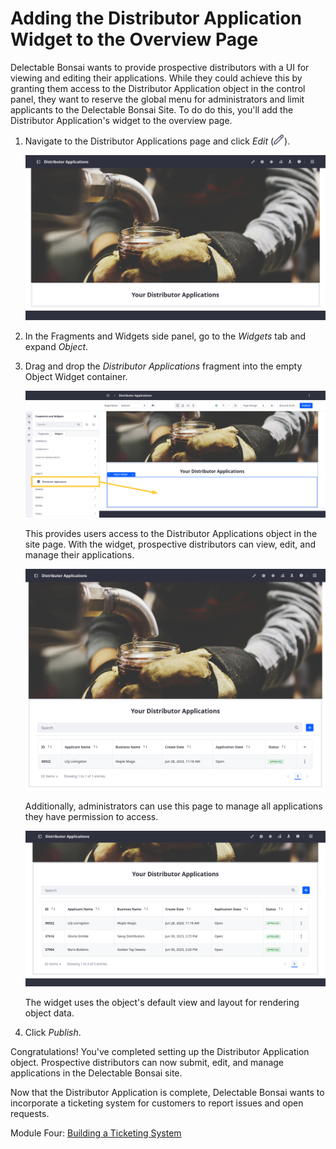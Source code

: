 # Adding the Distributor Application Widget to the Overview Page

Delectable Bonsai wants to provide prospective distributors with a UI for viewing and editing their applications. While they could achieve this by granting them access to the Distributor Application object in the control panel, they want to reserve the global menu for administrators and limit applicants to the Delectable Bonsai Site. To do do this, you'll add the Distributor Application's widget to the overview page.

1. Navigate to the Distributor Applications page and click *Edit* (![Edit Button](../../images/icon-edit.png)).

   ![Navigate to the Distributor Applications page.](./adding-the-distributor-application-widget-to-the-overview-page/images/01.png)

1. In the Fragments and Widgets side panel, go to the *Widgets* tab and expand *Object*.

1. Drag and drop the *Distributor Applications* fragment into the empty Object Widget container.

   ![Drag and drop the Distributor Applications fragment into the empty Object Widget container.](./adding-the-distributor-application-widget-to-the-overview-page/images/02.png)

   This provides users access to the Distributor Applications object in the site page. With the widget, prospective distributors can view, edit, and manage their applications.

   ![Prospective distributors can view and edit their applications.](./adding-the-distributor-application-widget-to-the-overview-page/images/03.png)

   Additionally, administrators can use this page to manage all applications they have permission to access.

   ![Administrators can view all applications they have permission to access.](./adding-the-distributor-application-widget-to-the-overview-page/images/04.png)

   The widget uses the object's default view and layout for rendering object data.

1. Click *Publish*.

Congratulations! You've completed setting up the Distributor Application object. Prospective distributors can now submit, edit, and manage applications in the Delectable Bonsai site.

Now that the Distributor Application is complete, Delectable Bonsai wants to incorporate a ticketing system for customers to report issues and open requests.

Module Four: [Building a Ticketing System](../building-a-ticketing-system.md)
